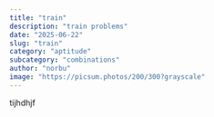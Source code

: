 ```yaml
---
title: "train"
description: "train problems"
date: "2025-06-22"
slug: "train"
category: "aptitude"
subcategory: "combinations"
author: "norbu"
image: "https://picsum.photos/200/300?grayscale"
---
```


tijhdhjf
